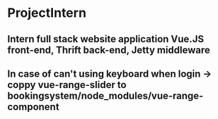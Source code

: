# ProjectIntern
## Intern full stack website application Vue.JS front-end, Thrift back-end, Jetty middleware
## In case of can't using keyboard when login -> coppy vue-range-slider to bookingsystem/node_modules/vue-range-component
